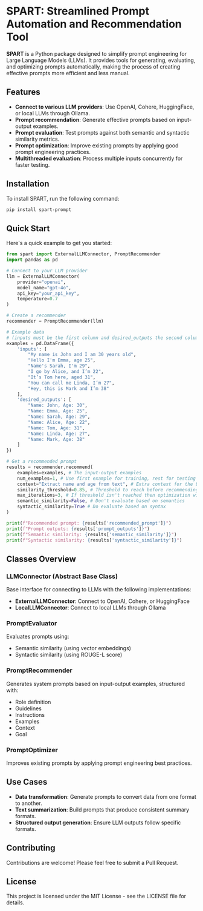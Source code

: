 # SPART: Streamlined Prompt Automation and Recommendation Tool

**SPART** is a Python package designed to simplify prompt engineering for Large Language Models (LLMs). It provides tools for generating, evaluating, and optimizing prompts automatically, making the process of creating effective prompts more efficient and less manual.

## Features

- **Connect to various LLM providers**: Use OpenAI, Cohere, HuggingFace, or local LLMs through Ollama.
- **Prompt recommendation**: Generate effective prompts based on input-output examples.
- **Prompt evaluation**: Test prompts against both semantic and syntactic similarity metrics.
- **Prompt optimization**: Improve existing prompts by applying good prompt engineering practices.
- **Multithreaded evaluation**: Process multiple inputs concurrently for faster testing.

## Installation

To install SPART, run the following command:

```bash
pip install spart-prompt
```

## Quick Start

Here's a quick example to get you started:

```python
from spart import ExternalLLMConnector, PromptRecommender
import pandas as pd

# Connect to your LLM provider
llm = ExternalLLMConnector(
    provider="openai",
    model_name="gpt-4o",
    api_key="your_api_key",
    temperature=0.7
)

# Create a recommender
recommender = PromptRecommender(llm)

# Example data 
# (inputs must be the first column and desired_outputs the second column)
examples = pd.DataFrame({
    'inputs': [
        "My name is John and I am 30 years old",
        "Hello I'm Emma, age 25",
        "Name's Sarah, I'm 29",
        "I go by Alice, and I’m 22",
        "It’s Tom here, aged 31",
        "You can call me Linda, I’m 27",
        "Hey, this is Mark and I’m 38"
    ],
    'desired_outputs': [
        "Name: John, Age: 30",
        "Name: Emma, Age: 25",
        "Name: Sarah, Age: 29",
        "Name: Alice, Age: 22",
        "Name: Tom, Age: 31",
        "Name: Linda, Age: 27",
        "Name: Mark, Age: 38"
    ]
})

# Get a recommended prompt
results = recommender.recommend(
    examples=examples, # The input-output examples
    num_examples=1, # Use first example for training, rest for testing
    context="Extract name and age from text", # Extra context for the LLM
    similarity_threshold=0.85, # Threshold to reach before recommending
    max_iterations=3, # If threshold isn't reached then optimization will be attempted 3 times
    semantic_similarity=False, # Don't evaluate based on semantics
    syntactic_similarity=True # Do evaluate based on syntax
)

print(f"Recommended prompt: {results['recommended_prompt']}")
print(f"Prompt outputs: {results['prompt_outputs']}")
print(f"Semantic similarity: {results['semantic_similarity']}")
print(f"Syntactic similarity: {results['syntactic_similarity']}")
```

## Classes Overview

### LLMConnector (Abstract Base Class)
Base interface for connecting to LLMs with the following implementations:
- **ExternalLLMConnector**: Connect to OpenAI, Cohere, or HuggingFace
- **LocalLLMConnector**: Connect to local LLMs through Ollama

### PromptEvaluator
Evaluates prompts using:
- Semantic similarity (using vector embeddings)
- Syntactic similarity (using ROUGE-L score)

### PromptRecommender
Generates system prompts based on input-output examples, structured with:
- Role definition
- Guidelines
- Instructions
- Examples
- Context
- Goal

### PromptOptimizer
Improves existing prompts by applying prompt engineering best practices.

## Use Cases

- **Data transformation**: Generate prompts to convert data from one format to another.
- **Text summarization**: Build prompts that produce consistent summary formats.
- **Structured output generation**: Ensure LLM outputs follow specific formats.

## Contributing

Contributions are welcome! Please feel free to submit a Pull Request.

## License

This project is licensed under the MIT License - see the LICENSE file for details.
